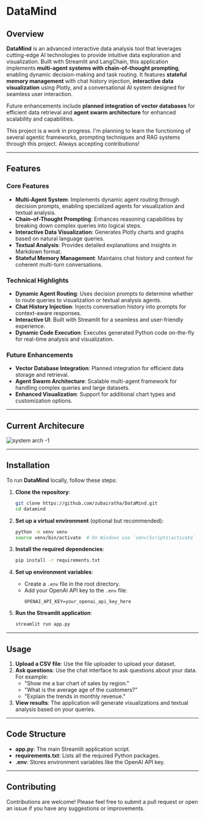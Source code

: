 # DataMind

## Overview

**DataMind** is an advanced interactive data analysis tool that leverages cutting-edge AI technologies to provide intuitive data exploration and visualization. Built with Streamlit and LangChain, this application implements **multi-agent systems with chain-of-thought prompting**, enabling dynamic decision-making and task routing. It features **stateful memory management** with chat history injection, **interactive data visualization** using Plotly, and a conversational AI system designed for seamless user interaction.

Future enhancements include **planned integration of vector databases** for efficient data retrieval and **agent swarm architecture** for enhanced scalability and capabilities.

This project is a work in progress. I'm planning to learn the functioning of several agentic frameworks, prompting techniques and RAG systems through this project. Always accepting contributions!

---

## Features

### Core Features
- **Multi-Agent System**: Implements dynamic agent routing through decision prompts, enabling specialized agents for visualization and textual analysis.
- **Chain-of-Thought Prompting**: Enhances reasoning capabilities by breaking down complex queries into logical steps.
- **Interactive Data Visualization**: Generates Plotly charts and graphs based on natural language queries.
- **Textual Analysis**: Provides detailed explanations and insights in Markdown format.
- **Stateful Memory Management**: Maintains chat history and context for coherent multi-turn conversations.

### Technical Highlights
- **Dynamic Agent Routing**: Uses decision prompts to determine whether to route queries to visualization or textual analysis agents.
- **Chat History Injection**: Injects conversation history into prompts for context-aware responses.
- **Interactive UI**: Built with Streamlit for a seamless and user-friendly experience.
- **Dynamic Code Execution**: Executes generated Python code on-the-fly for real-time analysis and visualization.

### Future Enhancements
- **Vector Database Integration**: Planned integration for efficient data storage and retrieval.
- **Agent Swarm Architecture**: Scalable multi-agent framework for handling complex queries and large datasets.
- **Enhanced Visualization**: Support for additional chart types and customization options.

---

## Current Architecure

![system arch  -1](https://github.com/user-attachments/assets/5865d685-8fc3-4546-a3ce-ccdd9fa034f9)

---
## Installation

To run **DataMind** locally, follow these steps:

1. **Clone the repository**:
   ```bash
   git clone https://github.com/zubairatha/DataMind.git
   cd datamind
   ```

2. **Set up a virtual environment** (optional but recommended):
   ```bash
   python -m venv venv
   source venv/bin/activate  # On Windows use `venv\Scripts\activate`
   ```

3. **Install the required dependencies**:
   ```bash
   pip install -r requirements.txt
   ```

4. **Set up environment variables**:
   - Create a `.env` file in the root directory.
   - Add your OpenAI API key to the `.env` file:
     ```plaintext
     OPENAI_API_KEY=your_openai_api_key_here
     ```

5. **Run the Streamlit application**:
   ```bash
   streamlit run app.py
   ```

---

## Usage

1. **Upload a CSV file**: Use the file uploader to upload your dataset.
2. **Ask questions**: Use the chat interface to ask questions about your data. For example:
   - "Show me a bar chart of sales by region."
   - "What is the average age of the customers?"
   - "Explain the trends in monthly revenue."
3. **View results**: The application will generate visualizations and textual analysis based on your queries.

---


## Code Structure

- **app.py**: The main Streamlit application script.
- **requirements.txt**: Lists all the required Python packages.
- **.env**: Stores environment variables like the OpenAI API key.

---

## Contributing

Contributions are welcome! Please feel free to submit a pull request or open an issue if you have any suggestions or improvements.
